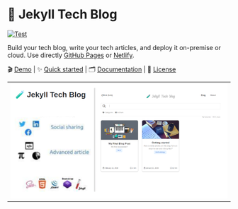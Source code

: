# 🧪 Jekyll Tech Blog

[![Test](https://github.com/glegoux/jekyll-tech-blog/workflows/Test/badge.svg)](https://github.com/glegoux/jekyll-tech-blog/actions?query=workflow%3A%22Test%22)

Build your tech blog, write your tech articles, and deploy it on-premise or cloud. Use directly [GitHub Pages](https://pages.github.com/) or [Netlify](https://www.netlify.com/).  

🎬 [Demo](https://jekyll-tech-blog.netlify.app) | 
✨ [Quick started](https://github.com/glegoux/jekyll-tech-blog/wiki/Quick-started) |
🗂️ [Documentation](https://github.com/glegoux/jekyll-tech-blog/wiki) |
📜 [License](https://github.com/glegoux/jekyll-tech-blog/raw/main/LICENSE.txt)

<table>
  <tr>
    <td>
        <img src="https://github.com/glegoux/jekyll-tech-blog/raw/main/doc/img/jekyll-tech-blog-features.png"
             alt="Jekyll Tech Blog features" />
    </td>
  </tr>
</table>


